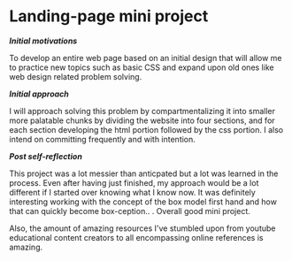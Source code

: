 # Landing-page mini project

<strong><em>Initial motivations </em></strong>

<p>To develop an entire web page based on an initial design that will allow me to practice new topics such as basic CSS and expand upon old ones like web design related problem solving.</p>

<strong><em>Initial approach</em></strong>

<p>I will approach solving this problem by compartmentalizing it into smaller more palatable chunks by dividing the website into four sections, and for each section developing the html portion followed by the css portion. I also intend on committing frequently and with intention.</p>

<strong><em>Post self-reflection</em></strong>

<p> This project was a lot messier than anticpated but a lot was learned in the process. Even after having just finished, my approach would be a lot different if I started over knowing what I know now. It was definitely interesting working with the concept of the box model first hand and how that can quickly become box-ception.. . Overall good mini project.
</p>

<p> Also, the amount of amazing resources I've stumbled upon from youtube educational content creators to all encompassing online references is amazing. 
</p>
